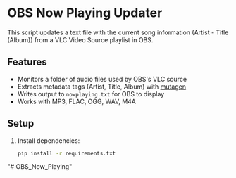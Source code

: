 # OBS Now Playing Updater

This script updates a text file with the current song information
(Artist - Title (Album)) from a VLC Video Source playlist in OBS.

## Features
- Monitors a folder of audio files used by OBS's VLC source
- Extracts metadata tags (Artist, Title, Album) with [mutagen](https://mutagen.readthedocs.io)
- Writes output to `nowplaying.txt` for OBS to display
- Works with MP3, FLAC, OGG, WAV, M4A

## Setup
1. Install dependencies:
   ```bash
   pip install -r requirements.txt
"# OBS_Now_Playing" 
